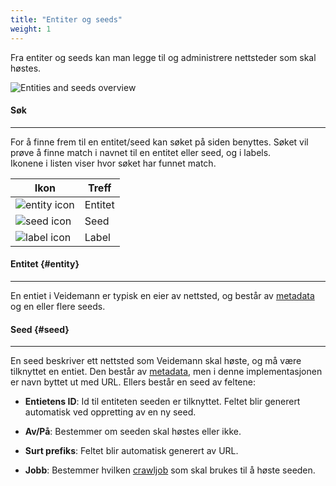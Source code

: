 ```yaml
---
title: "Entiter og seeds"
weight: 1
---
```



Fra entiter og seeds kan man legge til og administrere nettsteder som skal høstes. 

![Entities and seeds overview](/veidemann/docs/img/entities_and_seed/veidemann_dashboard_entities_and_seeds_overview.png)

#### Søk
-------

For å finne frem til en entitet/seed kan søket på siden benyttes. Søket vil prøve å finne match i navnet til en entitet 
eller seed, og i labels.  
Ikonene i listen viser hvor søket har funnet match.  


Ikon                                                                       | Treff 
---------------------------------------------------------------------------|---------
![entity icon](/veidemann/docs/img/entities_and_seed/veidemann_dashboard_entity_icon.png) | Entitet
![seed icon](/veidemann/docs/img/entities_and_seed/veidemann_dashboard_seed_icon.png)     | Seed  
![label icon](/veidemann/docs/img/entities_and_seed/veidemann_dashboard_label_icon.png)   | Label


#### Entitet {#entity}
------------

En entiet i Veidemann er typisk en eier av nettsted, og består av [metadata](../#veidemann-meta) og en eller flere 
seeds.

#### Seed {#seed}
---------

En seed beskriver ett nettsted som Veidemann skal høste, og må være tilknyttet en entiet. 
Den består av [metadata](../#veidemann-meta), men i denne implementasjonen er navn byttet ut med URL. 
Ellers består en seed av feltene:

- **Entietens ID**: Id til entiteten seeden er tilknyttet. Feltet blir generert automatisk ved oppretting av en ny seed.


- **Av/På**: Bestemmer om seeden skal høstes eller ikke.  

- **Surt prefiks**: Feltet blir automatisk generert av URL.

- **Jobb**: Bestemmer hvilken [crawljob](../crawljob) som skal brukes til å høste seeden.

